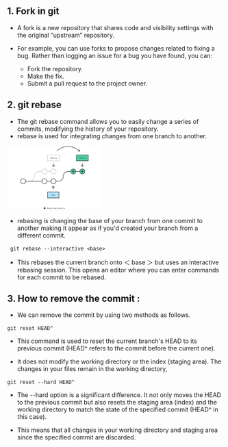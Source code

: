 ## 1. Fork in git

- A fork is a new repository that shares code and visibility settings with the original “upstream” repository.
- For example, you can use forks to propose changes related to fixing a bug. Rather than logging an issue for a bug you have found, you can:

  - Fork the repository.
  - Make the fix.
  - Submit a pull request to the project owner.

## 2. git rebase

- The git rebase command allows you to easily change a series of commits, modifying the history of your repository.
- rebase is used for integrating changes from one branch to another.

![Alt text](image.png)

- rebasing is changing the base of your branch from one commit to another making it appear as if you'd created your branch from a different commit.

```
 git rebase --interactive <base>
```

- This rebases the current branch onto ＜ base ＞ but uses an interactive rebasing session. This opens an editor where you can enter commands for each commit to be rebased.

## 3. How to remove the commit :

- We can remove the commit by using two methods as follows.

```
git reset HEAD^
```

- This command is used to reset the current branch's HEAD to its previous commit (HEAD^ refers to the commit before the current one).

- It does not modify the working directory or the index (staging area). The changes in your files remain in the working directory,

```
git reset --hard HEAD^
```

- The --hard option is a significant difference. It not only moves the HEAD to the previous commit but also resets the staging area (index) and the working directory to match the state of the specified commit (HEAD^ in this case).

- This means that all changes in your working directory and staging area since the specified commit are discarded.
